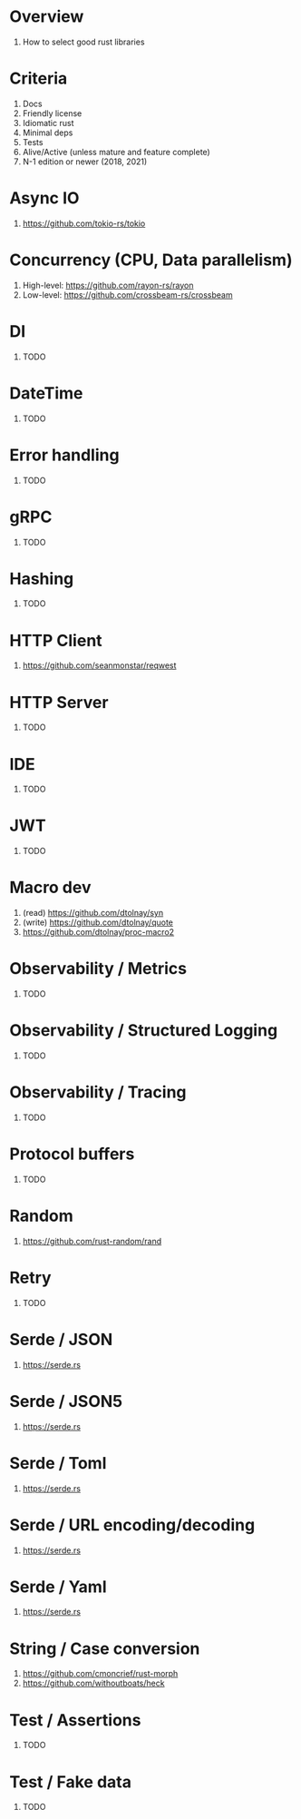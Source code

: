 # Overview
1. How to select good rust libraries


# Criteria
1. Docs
1. Friendly license
1. Idiomatic rust
1. Minimal deps
1. Tests
1. Alive/Active (unless mature and feature complete)
1. N-1 edition or newer (2018, 2021)


# Async IO
1. https://github.com/tokio-rs/tokio


# Concurrency (CPU, Data parallelism)
1. High-level: https://github.com/rayon-rs/rayon
1. Low-level: https://github.com/crossbeam-rs/crossbeam


# DI
1. TODO


# DateTime
1. TODO


# Error handling
1. TODO


# gRPC
1. TODO


# Hashing
1. TODO


# HTTP Client
1. https://github.com/seanmonstar/reqwest


# HTTP Server
1. TODO


# IDE
1. TODO



# JWT
1. TODO


# Macro dev
1. (read) https://github.com/dtolnay/syn
1. (write) https://github.com/dtolnay/quote
1. https://github.com/dtolnay/proc-macro2


# Observability / Metrics
1. TODO


# Observability / Structured Logging
1. TODO


# Observability / Tracing
1. TODO


# Protocol buffers
1. TODO


# Random
1. https://github.com/rust-random/rand


# Retry
1. TODO


# Serde / JSON
1. https://serde.rs


# Serde / JSON5
1. https://serde.rs


# Serde / Toml
1. https://serde.rs


# Serde / URL encoding/decoding
1. https://serde.rs


# Serde / Yaml
1. https://serde.rs


# String / Case conversion
1. https://github.com/cmoncrief/rust-morph
1. https://github.com/withoutboats/heck


# Test / Assertions
1. TODO


# Test / Fake data
1. TODO
